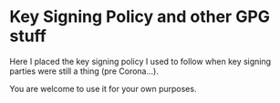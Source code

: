 # Key Signing Policy and other GPG stuff

Here I placed the key signing policy I used to follow when key signing parties were still a thing (pre Corona...).

You are welcome to use it for your own purposes.
